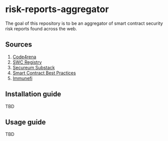 # risk-reports-aggregator

The goal of this repository is to be an aggregator of smart contract security risk reports found across the web.

## Sources

1. [Code4rena](https://code4rena.com)
2. [SWC Registry](https://swcregistry.io/)
3. [Secureum Substack](https://secureum.substack.com/)
4. [Smart Contract Best Practices](https://consensys.github.io/smart-contract-best-practices/)
5. [Immunefi](https://immunefi.com/)

## Installation guide
TBD

## Usage guide
TBD
